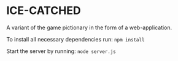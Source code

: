 # ICE-CATCHED

A variant of the game pictionary in the form of a web-application.

To install all necessary dependencies run:
```npm install```

Start the server by running:
```node server.js```
